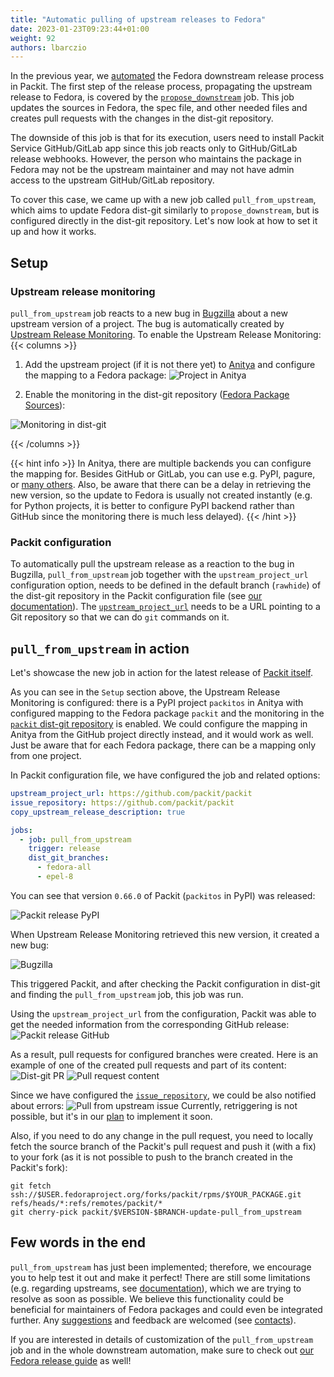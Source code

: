 ```yaml
---
title: "Automatic pulling of upstream releases to Fedora"
date: 2023-01-23T09:23:44+01:00
weight: 92
authors: lbarczio
---
```


In the previous year, we [automated](/posts/downstream-automation) the Fedora downstream release process in Packit.
The first step of the release process, propagating the upstream release to Fedora,
is covered by the [`propose_downstream`](/docs/configuration/upstream/propose_downstream) job.
This job updates the sources in Fedora, the spec file, and other needed files and creates pull requests with the changes
in the dist-git repository.

The downside of this job is that for its execution, users need to install Packit Service GitHub/GitLab
app since this job reacts only to GitHub/GitLab release webhooks.
However, the person who maintains the package in Fedora may not be the upstream maintainer and may not have admin access
to the upstream GitHub/GitLab repository.

To cover this case, we came up with a new job called `pull_from_upstream`, which aims to update Fedora dist-git similarly
to `propose_downstream`, but is configured directly in the dist-git repository.
Let's now look at how to set it up and how it works.

<!--truncate-->

## Setup

### Upstream release monitoring

`pull_from_upstream` job reacts to a new bug in [Bugzilla](https://bugzilla.redhat.com/) about a new upstream version
of a project. The bug is automatically created by
[Upstream Release Monitoring](https://docs.fedoraproject.org/en-US/package-maintainers/Upstream_Release_Monitoring/).
To enable the Upstream Release Monitoring:
{{< columns >}}

1. Add the upstream project (if it is not there yet)
   to [Anitya](https://release-monitoring.org/) and configure the mapping to a Fedora package:
   ![Project in Anitya](img/anitya-project.png)

2. Enable the monitoring in the dist-git repository ([Fedora Package Sources](https://src.fedoraproject.org)):

![Monitoring in dist-git](img/dist-git-monitoring.png)

{{< /columns >}}

{{< hint info >}}
In Anitya, there are multiple backends you can configure the mapping for.
Besides GitHub or GitLab, you can use e.g. PyPI, pagure, or
[many others](https://release-monitoring.org/static/docs/user-guide.html#backends).
Also, be aware that there can be a delay in retrieving the new version,
so the update to Fedora is usually not created instantly (e.g. for Python projects,
it is better to configure PyPI backend rather than GitHub since the monitoring
there is much less delayed).
{{< /hint >}}

### Packit configuration

To automatically pull the upstream release as a reaction to the bug in Bugzilla, `pull_from_upstream` job
together with the `upstream_project_url` configuration option, needs to be defined in the default branch
(`rawhide`) of the dist-git repository in the Packit configuration file (see
[our documentation](/docs/configuration/downstream/pull_from_upstream)). The [`upstream_project_url`](/docs/configuration/#upstream_project_url) needs to be a URL
pointing to a Git repository so that we can do `git` commands on it.

## `pull_from_upstream` in action

Let's showcase the new job in action for the latest release of
[Packit itself](https://pypi.org/project/packitos/).

As you can see in the `Setup` section above, the Upstream Release Monitoring is configured:
there is a PyPI project `packitos` in Anitya
with configured mapping to the Fedora package `packit` and the monitoring in the
[`packit` dist-git repository](https://src.fedoraproject.org/rpms/packit) is enabled.
We could configure the mapping in Anitya from the GitHub project directly instead, and it would work as well. Just be aware that
for each Fedora package, there can be a mapping only from one project.

In Packit configuration file, we have configured the job and related options:

```yaml
upstream_project_url: https://github.com/packit/packit
issue_repository: https://github.com/packit/packit
copy_upstream_release_description: true

jobs:
  - job: pull_from_upstream
    trigger: release
    dist_git_branches:
      - fedora-all
      - epel-8
```

You can see that version `0.66.0` of Packit (`packitos` in PyPI) was released:

![Packit release PyPI](img/packit-release-pypi.png)

When Upstream Release Monitoring retrieved this new version, it created a new bug:

![Bugzilla](img/packit-release-bugzilla.png)

This triggered Packit, and after checking the Packit configuration in dist-git
and finding the `pull_from_upstream` job, this job was run.

Using the `upstream_project_url` from the configuration, Packit was able to get the needed information
from the corresponding GitHub release:
![Packit release GitHub](img/packit-gh-release.png)

As a result, pull requests for configured branches were created.
Here is an example of one of the created pull requests and part of its content:
![Dist-git PR](img/pull-from-upstream-pr.png)
![Pull request content](img/pull-from-upstream-content.png)

Since we have configured the [`issue_repository`](/docs/configuration#issue_repository), we could be
also notified about errors:
![Pull from upstream issue](img/pull-from-upstream-issue.png)
Currently, retriggering is not possible, but it's in our
[plan](https://github.com/packit/packit-service/issues/1829) to implement it soon.

Also, if you need to do any change in the pull request, you need to locally fetch the source branch
of the Packit's pull request and push it (with a fix) to your fork (as it is not possible to push to the branch
created in the Packit's fork):

    git fetch ssh://$USER.fedoraproject.org/forks/packit/rpms/$YOUR_PACKAGE.git refs/heads/*:refs/remotes/packit/*
    git cherry-pick packit/$VERSION-$BRANCH-update-pull_from_upstream

## Few words in the end

`pull_from_upstream` has just been implemented; therefore, we encourage you to help
test it out and make it perfect! There are still some limitations (e.g. regarding upstreams,
see [documentation](/docs/configuration/downstream/pull_from_upstream)), which we are trying to resolve as soon as possible.
We believe this functionality
could be beneficial for maintainers of Fedora packages and could even be integrated further.
Any [suggestions](https://github.com/packit/packit-service/issues/new) and feedback are welcomed
(see [contacts](/#contact)).

If you are interested in details of customization of
the `pull_from_upstream` job and in the whole downstream automation, make sure to check out
[our Fedora release guide](/docs/fedora-releases-guide) as well!
